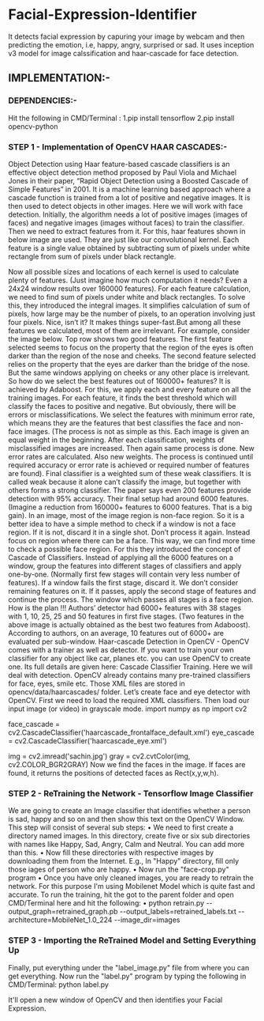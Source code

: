# Facial-Expression-Identifier
It detects facial expression by capuring your image by webcam and then predicting the emotion, i.e, happy, angry, surprised or sad.
It uses inception v3 model for image calssification and haar-cascade for face detection.  

## IMPLEMENTATION:-
### DEPENDENCIES:-
Hit the following in CMD/Terminal :
1.pip install tensorflow
2.pip install opencv-python

### STEP 1 - Implementation of OpenCV HAAR CASCADES:-
Object Detection using Haar feature-based cascade classifiers is an effective object detection method proposed by Paul Viola and Michael Jones in their paper, “Rapid Object Detection using a Boosted Cascade of Simple Features” in 2001. It is a machine learning based approach where a cascade function is trained from a lot of positive and negative images. It is then used to detect objects in other images.
Here we will work with face detection. Initially, the algorithm needs a lot of positive images (images of faces) and negative images (images without faces) to train the classifier. Then we need to extract features from it. For this, haar features shown in below image are used. They are just like our convolutional kernel. Each feature is a single value obtained by subtracting sum of pixels under white rectangle from sum of pixels under black rectangle.
             

Now all possible sizes and locations of each kernel is used to calculate plenty of features. (Just imagine how much computation it needs? Even a 24x24 window results over 160000 features). For each feature calculation, we need to find sum of pixels under white and black rectangles. To solve this, they introduced the integral images. It simplifies calculation of sum of pixels, how large may be the number of pixels, to an operation involving just four pixels. Nice, isn’t it? It makes things super-fast.But among all these features we calculated, most of them are irrelevant. For example, consider the image below. Top row shows two good features. The first feature selected seems to focus on the property that the region of the eyes is often darker than the region of the nose and cheeks. The second feature selected relies on the property that the eyes are darker than the bridge of the nose. But the same windows applying on cheeks or any other place is irrelevant. So how do we select the best features out of 160000+ features? It is achieved by Adaboost. For this, we apply each and every feature on all the training images. For each feature, it finds the best threshold which will classify the faces to positive and negative. But obviously, there will be errors or misclassifications. We select the features with minimum error rate, which means they are the features that best classifies the face and non-face images. (The process is not as simple as this. Each image is given an equal weight in the beginning. After each classification, weights of misclassified images are increased. Then again same process is done. New error rates are calculated. Also new weights. The process is continued until required accuracy or error rate is achieved or required number of features are found). Final classifier is a weighted sum of these weak classifiers. It is called weak because it alone can’t classify the image, but together with others forms a strong classifier. The paper says even 200 features provide detection with 95% accuracy. Their final setup had around 6000 features. (Imagine a reduction from 160000+ features to 6000 features. That is a big gain). In an image, most of the image region is non-face region. So it is a better idea to have a simple method to check if a window is not a face region. If it is not, discard it in a single shot. Don’t process it again. Instead focus on region where there can be a face. This way, we can find more time to check a possible face region.
For this they introduced the concept of Cascade of Classifiers. Instead of applying all the 6000 features on a window, group the features into different stages of classifiers and apply one-by-one. (Normally first few stages will contain very less number of features). If a window fails the first stage, discard it. We don’t consider remaining features on it. If it passes, apply the second stage of features and continue the process. The window which passes all stages is a face region. How is the plan !!! Authors’ detector had 6000+ features with 38 stages with 1, 10, 25, 25 and 50 features in first five stages. (Two features in the above image is actually obtained as the best two features from Adaboost). According to authors, on an average, 10 features out of 6000+ are evaluated per sub-window.
Haar-cascade Detection in OpenCV -
OpenCV comes with a trainer as well as detector. If you want to train your own classifier for any object like car, planes etc. you can use OpenCV to create one. Its full details are given here: Cascade Classifier Training.
Here we will deal with detection. OpenCV already contains many pre-trained classifiers for face, eyes, smile etc. Those XML files are stored in opencv/data/haarcascades/ folder. Let’s create face and eye detector with OpenCV.
First we need to load the required XML classifiers. Then load our input image (or video) in grayscale mode.
import numpy as np
import cv2

face_cascade = cv2.CascadeClassifier('haarcascade_frontalface_default.xml')
eye_cascade = cv2.CascadeClassifier('haarcascade_eye.xml')

img = cv2.imread('sachin.jpg')
gray = cv2.cvtColor(img, cv2.COLOR_BGR2GRAY)
Now we find the faces in the image. If faces are found, it returns the positions of detected faces as Rect(x,y,w,h). 

### STEP 2 - ReTraining the Network - Tensorflow Image Classifier
We are going to create an Image classifier that identifies whether a person is sad, happy and so on and then show this text on the OpenCV Window. This step will consist of several sub steps:
•	We need to first create a directory named images. In this directory, create five or six sub directories with names like Happy, Sad, Angry, Calm and Neutral. You can add more than this.
•	Now fill these directories with respective images by downloading them from the Internet. E.g., In "Happy" directory, fill only those iages of person who are happy.
•	Now run the "face-crop.py" program 
•	Once you have only cleaned images, you are ready to retrain the network. For this purpose I'm using Mobilenet Model which is quite fast and accurate. To run the training, hit the got to the parent folder and open CMD/Terminal here and hit the following:
•	python retrain.py --output_graph=retrained_graph.pb --output_labels=retrained_labels.txt --architecture=MobileNet_1.0_224 --image_dir=images

### STEP 3 - Importing the ReTrained Model and Setting Everything Up
Finally, put everything under the "label_image.py" file from where you can get everything. Now run the "label.py" program by typing the following in CMD/Terminal:
 python label.py

It'll open a new window of OpenCV and then identifies your Facial Expression.
